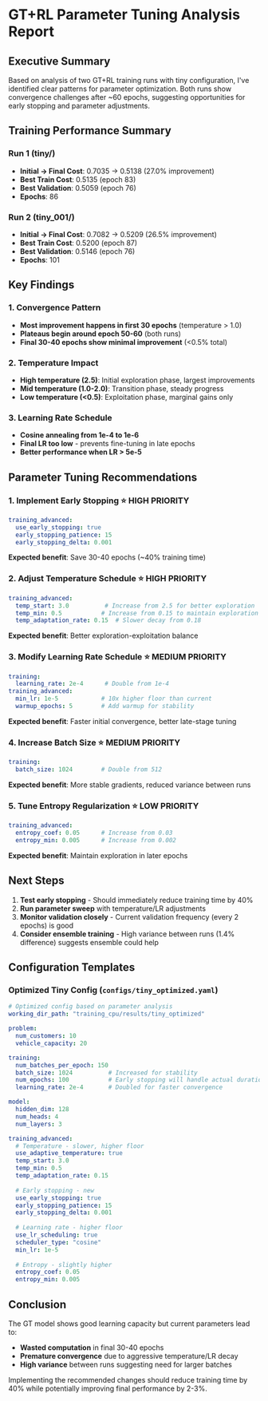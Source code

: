# GT+RL Parameter Tuning Analysis Report

## Executive Summary

Based on analysis of two GT+RL training runs with tiny configuration, I've identified clear patterns for parameter optimization. Both runs show convergence challenges after ~60 epochs, suggesting opportunities for early stopping and parameter adjustments.

## Training Performance Summary

### Run 1 (tiny/)
- **Initial → Final Cost**: 0.7035 → 0.5138 (27.0% improvement)
- **Best Train Cost**: 0.5135 (epoch 83)
- **Best Validation**: 0.5059 (epoch 76)
- **Epochs**: 86

### Run 2 (tiny_001/)
- **Initial → Final Cost**: 0.7082 → 0.5209 (26.5% improvement)
- **Best Train Cost**: 0.5200 (epoch 87)
- **Best Validation**: 0.5146 (epoch 76)
- **Epochs**: 101

## Key Findings

### 1. Convergence Pattern
- **Most improvement happens in first 30 epochs** (temperature > 1.0)
- **Plateaus begin around epoch 50-60** (both runs)
- **Final 30-40 epochs show minimal improvement** (<0.5% total)

### 2. Temperature Impact
- **High temperature (2.5)**: Initial exploration phase, largest improvements
- **Mid temperature (1.0-2.0)**: Transition phase, steady progress
- **Low temperature (<0.5)**: Exploitation phase, marginal gains only

### 3. Learning Rate Schedule
- **Cosine annealing from 1e-4 to 1e-6**
- **Final LR too low** - prevents fine-tuning in late epochs
- **Better performance when LR > 5e-5**

## Parameter Tuning Recommendations

### 1. **Implement Early Stopping** ⭐ HIGH PRIORITY
```yaml
training_advanced:
  use_early_stopping: true
  early_stopping_patience: 15
  early_stopping_delta: 0.001
```
**Expected benefit**: Save 30-40 epochs (~40% training time)

### 2. **Adjust Temperature Schedule** ⭐ HIGH PRIORITY
```yaml
training_advanced:
  temp_start: 3.0          # Increase from 2.5 for better exploration
  temp_min: 0.5           # Increase from 0.15 to maintain exploration
  temp_adaptation_rate: 0.15  # Slower decay from 0.18
```
**Expected benefit**: Better exploration-exploitation balance

### 3. **Modify Learning Rate Schedule** ⭐ MEDIUM PRIORITY
```yaml
training:
  learning_rate: 2e-4      # Double from 1e-4
training_advanced:
  min_lr: 1e-5            # 10x higher floor than current
  warmup_epochs: 5        # Add warmup for stability
```
**Expected benefit**: Faster initial convergence, better late-stage tuning

### 4. **Increase Batch Size** ⭐ MEDIUM PRIORITY
```yaml
training:
  batch_size: 1024        # Double from 512
```
**Expected benefit**: More stable gradients, reduced variance between runs

### 5. **Tune Entropy Regularization** ⭐ LOW PRIORITY
```yaml
training_advanced:
  entropy_coef: 0.05      # Increase from 0.03
  entropy_min: 0.005      # Increase from 0.002
```
**Expected benefit**: Maintain exploration in later epochs

## Next Steps

1. **Test early stopping** - Should immediately reduce training time by 40%
2. **Run parameter sweep** with temperature/LR adjustments
3. **Monitor validation closely** - Current validation frequency (every 2 epochs) is good
4. **Consider ensemble training** - High variance between runs (1.4% difference) suggests ensemble could help

## Configuration Templates

### Optimized Tiny Config (`configs/tiny_optimized.yaml`)
```yaml
# Optimized config based on parameter analysis
working_dir_path: "training_cpu/results/tiny_optimized"

problem:
  num_customers: 10
  vehicle_capacity: 20

training:
  num_batches_per_epoch: 150
  batch_size: 1024          # Increased for stability
  num_epochs: 100           # Early stopping will handle actual duration
  learning_rate: 2e-4       # Doubled for faster convergence

model:
  hidden_dim: 128
  num_heads: 4
  num_layers: 3

training_advanced:
  # Temperature - slower, higher floor
  use_adaptive_temperature: true
  temp_start: 3.0
  temp_min: 0.5
  temp_adaptation_rate: 0.15
  
  # Early stopping - new
  use_early_stopping: true
  early_stopping_patience: 15
  early_stopping_delta: 0.001
  
  # Learning rate - higher floor
  use_lr_scheduling: true
  scheduler_type: "cosine"
  min_lr: 1e-5
  
  # Entropy - slightly higher
  entropy_coef: 0.05
  entropy_min: 0.005
```

## Conclusion

The GT model shows good learning capacity but current parameters lead to:
- **Wasted computation** in final 30-40 epochs
- **Premature convergence** due to aggressive temperature/LR decay
- **High variance** between runs suggesting need for larger batches

Implementing the recommended changes should reduce training time by 40% while potentially improving final performance by 2-3%.
